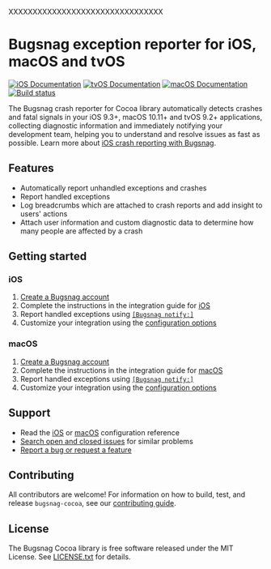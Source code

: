 XXXXXXXXXXXXXXXXXXXXXXXXXXXXXXXX

# Bugsnag exception reporter for iOS, macOS and tvOS
[![iOS Documentation](https://img.shields.io/badge/ios_documentation-latest-blue.svg)](http://docs.bugsnag.com/platforms/ios/)
[![tvOS Documentation](https://img.shields.io/badge/tvos_documentation-latest-blue.svg)](http://docs.bugsnag.com/platforms/tvos/)
[![macOS Documentation](https://img.shields.io/badge/macos_documentation-latest-blue.svg)](http://docs.bugsnag.com/platforms/macos/)
[![Build status](https://badge.buildkite.com/bc15523ca2dc56d1a9fd61a1c0e93b99adba62f229a1c3379b.svg?branch=master)](https://buildkite.com/bugsnag/bugsnag-cocoa)

The Bugsnag crash reporter for Cocoa library automatically detects crashes and fatal signals in your iOS 9.3+, macOS 10.11+ and tvOS 9.2+ applications, collecting diagnostic information and immediately notifying your development team, helping you to understand and resolve issues as fast as possible. Learn more about [iOS crash reporting with Bugsnag](https://www.bugsnag.com/platforms/ios-crash-reporting/).

## Features

* Automatically report unhandled exceptions and crashes
* Report handled exceptions
* Log breadcrumbs which are attached to crash reports and add insight to users' actions
* Attach user information and custom diagnostic data to determine how many people are affected by a crash


## Getting started

### iOS

1. [Create a Bugsnag account](https://bugsnag.com)
1. Complete the instructions in the integration guide for [iOS](http://docs.bugsnag.com/platforms/ios/)
1. Report handled exceptions using [`[Bugsnag notify:]`](http://docs.bugsnag.com/platforms/ios/reporting-handled-exceptions/)
1. Customize your integration using the [configuration options](http://docs.bugsnag.com/platforms/ios/configuration-options/)

### macOS

1. [Create a Bugsnag account](https://bugsnag.com)
1. Complete the instructions in the integration guide for [macOS](http://docs.bugsnag.com/platforms/macos/)
1. Report handled exceptions using [`[Bugsnag notify:]`](http://docs.bugsnag.com/platforms/macos/reporting-handled-exceptions/)
1. Customize your integration using the [configuration options](http://docs.bugsnag.com/platforms/macos/configuration-options/)

## Support

* Read the [iOS](http://docs.bugsnag.com/platforms/ios/configuration-options) or [macOS](http://docs.bugsnag.com/platforms/macos/configuration-options) configuration reference
* [Search open and closed issues](https://github.com/bugsnag/bugsnag-cocoa/issues?utf8=✓&q=is%3Aissue) for similar problems
* [Report a bug or request a feature](https://github.com/bugsnag/bugsnag-cocoa/issues/new)


## Contributing

All contributors are welcome! For information on how to build, test,
and release `bugsnag-cocoa`, see our
[contributing guide](https://github.com/bugsnag/bugsnag-cocoa/blob/master/CONTRIBUTING.md).


## License

The Bugsnag Cocoa library is free software released under the MIT License.
See [LICENSE.txt](https://github.com/bugsnag/bugsnag-cocoa/blob/master/LICENSE.txt)
for details.
